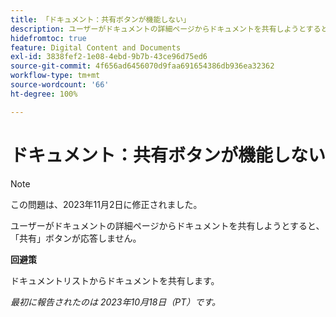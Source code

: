 ```yaml
---
title: 「ドキュメント：共有ボタンが機能しない」
description: ユーザーがドキュメントの詳細ページからドキュメントを共有しようとすると、「共有」ボタンが応答しません。
hidefromtoc: true
feature: Digital Content and Documents
exl-id: 3838fef2-1e08-4ebd-9b7b-43ce96d75ed6
source-git-commit: 4f656ad6456070d9faa691654386db936ea32362
workflow-type: tm+mt
source-wordcount: '66'
ht-degree: 100%

---
```


# ドキュメント：共有ボタンが機能しない

>[!NOTE]
>
>この問題は、2023年11月2日に修正されました。

ユーザーがドキュメントの詳細ページからドキュメントを共有しようとすると、「共有」ボタンが応答しません。

**回避策**

ドキュメントリストからドキュメントを共有します。

_最初に報告されたのは 2023年10月18日（PT）です。_
